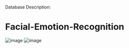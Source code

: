 Database Description:
# Facial-Emotion-Recognition
![image](https://github.com/user-attachments/assets/645b5b6e-83bb-47d1-9043-3f719651e997)
![image](https://github.com/user-attachments/assets/33b0f22c-4184-4bf6-8c29-56deef64ea63)
